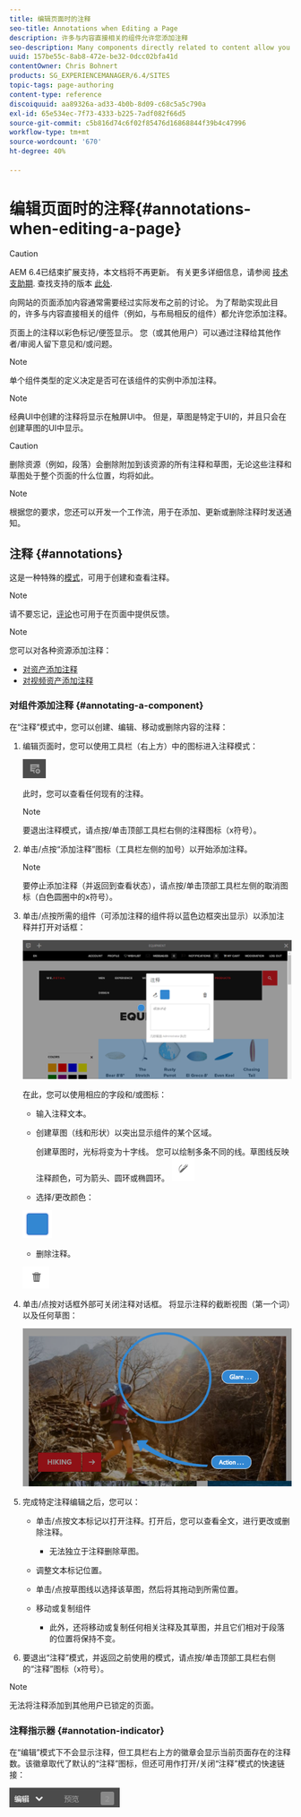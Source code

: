 ```yaml
---
title: 编辑页面时的注释
seo-title: Annotations when Editing a Page
description: 许多与内容直接相关的组件允许您添加注释
seo-description: Many components directly related to content allow you to add an annotation
uuid: 157be55c-8ab8-472e-be32-0dcc02bfa41d
contentOwner: Chris Bohnert
products: SG_EXPERIENCEMANAGER/6.4/SITES
topic-tags: page-authoring
content-type: reference
discoiquuid: aa89326a-ad33-4b0b-8d09-c68c5a5c790a
exl-id: 65e534ec-7f73-4333-b225-7adf082f66d5
source-git-commit: c5b816d74c6f02f85476d16868844f39b4c47996
workflow-type: tm+mt
source-wordcount: '670'
ht-degree: 40%

---
```


# 编辑页面时的注释{#annotations-when-editing-a-page}

>[!CAUTION]
>
>AEM 6.4已结束扩展支持，本文档将不再更新。 有关更多详细信息，请参阅 [技术支助期](https://helpx.adobe.com/cn/support/programs/eol-matrix.html). 查找支持的版本 [此处](https://experienceleague.adobe.com/docs/).

向网站的页面添加内容通常需要经过实际发布之前的讨论。 为了帮助实现此目的，许多与内容直接相关的组件（例如，与布局相反的组件）都允许您添加注释。

页面上的注释以彩色标记/便签显示。 您（或其他用户）可以通过注释给其他作者/审阅人留下意见和/或问题。

>[!NOTE]
>
>单个组件类型的定义决定是否可在该组件的实例中添加注释。

>[!NOTE]
>
>经典UI中创建的注释将显示在触屏UI中。 但是，草图是特定于UI的，并且只会在创建草图的UI中显示。

>[!CAUTION]
>
>删除资源（例如，段落）会删除附加到该资源的所有注释和草图，无论这些注释和草图处于整个页面的什么位置，均将如此。

>[!NOTE]
>
>根据您的要求，您还可以开发一个工作流，用于在添加、更新或删除注释时发送通知。

## 注释 {#annotations}

这是一种特殊的[模式](/help/sites-authoring/author-environment-tools.md#page-modes)，可用于创建和查看注释。

>[!NOTE]
>
>请不要忘记，[评论](/help/sites-authoring/basic-handling.md#timeline)也可用于在页面中提供反馈。

>[!NOTE]
>
>您可以对各种资源添加注释：
>
>* [对资产添加注释](/help/assets/managing-assets-touch-ui.md#annotating)
>* [对视频资产添加注释](/help/assets/managing-video-assets.md#annotating-video-assets)
>


### 对组件添加注释 {#annotating-a-component}

在“注释”模式中，您可以创建、编辑、移动或删除内容的注释：

1. 编辑页面时，您可以使用工具栏（右上方）中的图标进入注释模式：

   ![](do-not-localize/screen_shot_2018-03-22at110414.png)

   此时，您可以查看任何现有的注释。

   >[!NOTE]
   >
   >要退出注释模式，请点按/单击顶部工具栏右侧的注释图标（x符号）。

1. 单击/点按“添加注释”图标（工具栏左侧的加号）以开始添加注释。

   >[!NOTE]
   >
   >要停止添加注释（并返回到查看状态），请点按/单击顶部工具栏左侧的取消图标（白色圆圈中的x符号）。

1. 单击/点按所需的组件（可添加注释的组件将以蓝色边框突出显示）以添加注释并打开对话框：

   ![screen_shot_2018-03-22at110606](assets/screen_shot_2018-03-22at110606.png)

   在此，您可以使用相应的字段和/或图标：

   * 输入注释文本。
   * 创建草图（线和形状）以突出显示组件的某个区域。


      创建草图时，光标将变为十字线。 您可以绘制多条不同的线。草图线反映注释颜色，可为箭头、圆环或椭圆环。
   ![](do-not-localize/screen_shot_2018-03-22at110640.png)

   * 选择/更改颜色：

   ![](do-not-localize/chlimage_1-19.png)

   * 删除注释。

   ![](do-not-localize/screen_shot_2018-03-22at110647.png)

1. 单击/点按对话框外部可关闭注释对话框。 将显示注释的截断视图（第一个词）以及任何草图：

   ![screen_shot_2018-03-22at110850](assets/screen_shot_2018-03-22at110850.png)

1. 完成特定注释编辑之后，您可以：

   * 单击/点按文本标记以打开注释。打开后，您可以查看全文，进行更改或删除注释。

      * 无法独立于注释删除草图。
   * 调整文本标记位置。
   * 单击/点按草图线以选择该草图，然后将其拖动到所需位置。
   * 移动或复制组件

      * 此外，还将移动或复制任何相关注释及其草图，并且它们相对于段落的位置将保持不变。


1. 要退出“注释”模式，并返回之前使用的模式，请点按/单击顶部工具栏右侧的“注释”图标（x符号）。

>[!NOTE]
>无法将注释添加到其他用户已锁定的页面。

### 注释指示器 {#annotation-indicator}

在“编辑”模式下不会显示注释，但工具栏右上方的徽章会显示当前页面存在的注释数。该徽章取代了默认的“注释”图标，但还可用作打开/关闭“注释”模式的快速链接：

![chlimage_1-242](assets/chlimage_1-242.png)
